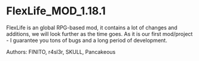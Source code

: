 # FlexLife_MOD_1.18.1

FlexLife is an global RPG-based mod, it contains a lot of changes and additions,
we will look further as the time goes. As it is our first mod/project - I guarantee you tons of bugs
and a long period of development.

Authors: FINITO, r4sl3r, SKULL, Pancakeous
